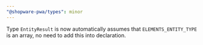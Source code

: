 ```yaml
---
"@shopware-pwa/types": minor
---
```


Type `EntityResult` is now automatically assumes that `ELEMENTS_ENTITY_TYPE` is an array, no need to add this into declaration.

